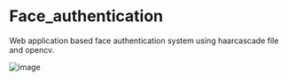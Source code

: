 # Face_authentication
Web application based face authentication system using haarcascade file and opencv.

![image](https://github.com/Ramyaravikuma/Face_authentication/assets/105985424/f26be453-f67e-4bbc-8322-aab214b96153)

